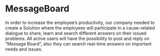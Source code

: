 # MessageBoard
In order to increase the employee’s productivity, our company needed to create a Solution where the employees will participate in a cause-related dialogue to share, learn and search different answers on their issued problems. All active users will have the possibility to post and reply on “Message Board”, also they can search real-time answers on important needs and issues.
